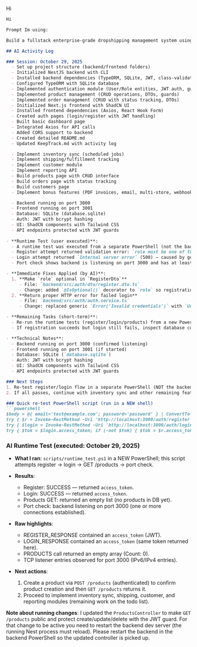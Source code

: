 Hi
```markdown
Hi

Prompt Im using:

Build a fullstack enterprise-grade dropshipping management system using NestJS for the backend with RESTful APIs, TypeORM for database modeling, and SQLite as the development database. The frontend should be built using Next.js with ShadCN UI components for a modern, responsive interface. Implement core modules including user and role management with JWT-based authentication, product management with CRUD operations and supplier API integration, order management with status tracking and auto-forwarding, inventory synchronization via scheduled jobs, shipping and fulfillment tracking, customer management with order history, and reporting dashboards for analytics. The backend should use NestJS modules, DTOs, guards, and validation with class-validator, while the frontend should consume the REST API using Axios and include pages for dashboard, products, orders, customers, and authentication. Bonus features may include PDF invoice generation, email notifications, multi-store support, and webhook integration for real-time updates.

## AI Activity Log

### Session: October 29, 2025
  - Set up project structure (backend/frontend folders)
  - Initialized NestJS backend with CLI
  - Installed backend dependencies (TypeORM, SQLite, JWT, class-validator, etc.)
  - Configured TypeORM with SQLite database
  - Implemented authentication module (User/Role entities, JWT auth, guards, DTOs)
  - Implemented product management (CRUD operations, DTOs, guards)
  - Implemented order management (CRUD with status tracking, DTOs)
  - Initialized Next.js frontend with ShadCN UI
  - Installed frontend dependencies (Axios, React Hook Form)
  - Created auth pages (login/register with JWT handling)
  - Built basic dashboard page
  - Integrated Axios for API calls
  - Added CORS support to backend
  - Created detailed README.md
  - Updated KeepTrack.md with activity log

  - Implement inventory sync (scheduled jobs)
  - Implement shipping/fulfillment tracking
  - Implement customer module
  - Implement reporting API
  - Build products page with CRUD interface
  - Build orders page with status tracking
  - Build customers page
  - Implement bonus features (PDF invoices, email, multi-store, webhooks)

  - Backend running on port 3000
  - Frontend running on port 3001
  - Database: SQLite (database.sqlite)
  - Auth: JWT with bcrypt hashing
  - UI: ShadCN components with Tailwind CSS
  - API endpoints protected with JWT guards
  
- **Runtime Test (user executed)**:
  - A runtime test was executed from a separate PowerShell (not the backend shell).
  - Register attempt returned validation error: `role must be one of the following values: admin, user`.
  - Login attempt returned `Internal server error` (500) — caused by generic Error being thrown in the auth service on invalid credentials.
  - Port check shows backend is listening on port 3000 and has at least one established connection.

- **Immediate Fixes Applied (by AI)**:
  1. **Make `role` optional in `RegisterDto`**
     - File: `backend/src/auth/dto/register.dto.ts`
     - Change: added `@IsOptional()` decorator to `role` so registration without `role` succeeds.
  2. **Return proper HTTP error for failed login**
     - File: `backend/src/auth/auth.service.ts`
     - Change: replaced generic `Error('Invalid credentials')` with `UnauthorizedException('Invalid credentials')` so login failures return HTTP 401 instead of 500.

- **Remaining Tasks (short-term)**:
  - Re-run the runtime tests (register/login/products) from a new PowerShell (not backend shell) to confirm fixes.
  - If registration succeeds but login still fails, inspect database contents (`database.sqlite`) and logs for more details.

- **Technical Notes**:
  - Backend running on port 3000 (confirmed listening)
  - Frontend running on port 3001 (if started)
  - Database: SQLite (`database.sqlite`)
  - Auth: JWT with bcrypt hashing
  - UI: ShadCN components with Tailwind CSS
  - API endpoints protected with JWT guards

### Next Steps
1. Re-test register/login flow in a separate PowerShell (NOT the backend shell). See re-test commands below.
2. If all passes, continue with inventory sync and other remaining features.

### Quick re-test PowerShell script (run in a NEW shell)
```powershell
$body = @{ email='test@example.com'; password='password' } | ConvertTo-Json
try { $r = Invoke-RestMethod -Uri 'http://localhost:3000/auth/register' -Method POST -ContentType 'application/json' -Body $body -ErrorAction Stop; Write-Output "REGISTER_RESPONSE:`n"; $r | ConvertTo-Json -Depth 5 } catch { Write-Output "REGISTER_FAILED: $_" }
try { $login = Invoke-RestMethod -Uri 'http://localhost:3000/auth/login' -Method POST -ContentType 'application/json' -Body $body -ErrorAction Stop; Write-Output "LOGIN_RESPONSE:`n"; $login | ConvertTo-Json -Depth 5 } catch { Write-Output "LOGIN_FAILED: $_" }
try { $tok = $login.access_token; if (-not $tok) { $tok = $r.access_token } ; if ($tok) { Write-Output "TOKEN_PRESENT"; Invoke-RestMethod -Uri 'http://localhost:3000/products' -Headers @{ Authorization = "Bearer $tok" } -Method GET | ConvertTo-Json -Depth 5 } else { Write-Output 'NO_TOKEN' } } catch { Write-Output "PRODUCTS_CALL_FAILED: $_" } ; Get-NetTCPConnection -LocalPort 3000 -ErrorAction SilentlyContinue | Select-Object -Property LocalAddress,LocalPort,State,OwningProcess
```

### AI Runtime Test (executed: October 29, 2025)

- **What I ran**: `scripts/runtime_test.ps1` in a NEW PowerShell; this script attempts register -> login -> GET /products -> port check.

- **Results**:
  - Register: SUCCESS — returned `access_token`.
  - Login: SUCCESS — returned `access_token`.
  - Products GET: returned an empty list (no products in DB yet).
  - Port check: backend listening on port 3000 (one or more connections established).

- **Raw highlights**:
  - REGISTER_RESPONSE contained an `access_token` (JWT).
  - LOGIN_RESPONSE contained an `access_token` (same token returned here).
  - PRODUCTS call returned an empty array (Count: 0).
  - TCP listener entries observed for port 3000 (IPv6/IPv4 entries).

- **Next actions**:
  1. Create a product via `POST /products` (authenticated) to confirm product creation and then `GET /products` returns it.
  2. Proceed to implement inventory sync, shipping, customer, and reporting modules (remaining work on the todo list).

**Note about running changes**: I updated the `ProductsController` to make `GET /products` public and protect create/update/delete with the JWT guard. For that change to be active you need to restart the backend dev server (the running Nest process must reload). Please restart the backend in the backend PowerShell so the updated controller is picked up.

``` 
